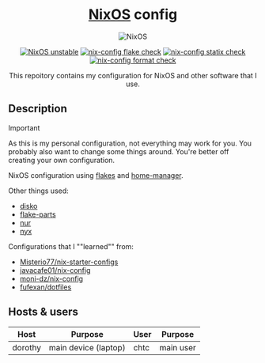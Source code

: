 <div align="center">

# [NixOS](https://nixos.org) config

![NixOS](https://nixos.org/logo/nixos-hires.png)

[![NixOS unstable](https://img.shields.io/badge/NixOS-unstable-informational?style=plastic.svg)](https://github.com/nixos/nixpkgs)
[![nix-config flake check](https://github.com/notchtc/nix-config/workflows/nix-config%20flake%20check/badge.svg)](https://github.com/notchtc/nix-config/actions?query=workflow:"nix-config+flake+check")
[![nix-config statix check](https://github.com/notchtc/nix-config/workflows/nix-config%20statix%20check/badge.svg)](https://github.com/notchtc/nix-config/actions?query=workflow:"nix-config+statix+check")
[![nix-config format check](https://github.com/notchtc/nix-config/workflows/nix-config%20format%20check/badge.svg)](https://github.com/notchtc/nix-config/actions?query=workflow:"nix-config+format+check")

This repoitory contains my configuration for NixOS and other software that I use.

</div>

## Description
> [!IMPORTANT]
> As this is my personal configuration, not everything may work for you. You probably also want to change some things around. You're better off creating your own configuration.

NixOS configuration using [flakes](https://nixos.wiki/wiki/Flakes) and [home-manager](https://github.com/nix-community/home-manager).

Other things used:
+ [disko](https://github.com/nix-community/disko)
+ [flake-parts](https://flake.parts)
+ [nur](https://github.com/nix-community/NUR)
+ [nyx](https://github.com/chaotic-cx/nyx)

Configurations that I ""learned"" from:
+ [Misterio77/nix-starter-configs](https://github.com/Misterio77/nix-starter-configs)
+ [javacafe01/nix-config](https://github.com/javacafe01/nix-config)
+ [moni-dz/nix-config](https://github.com/moni-dz/nix-config)
+ [fufexan/dotfiles](https://github.com/fufexan/dotfiles)

## Hosts & users
| Host    | Purpose              | User | Purpose   |
|---------|----------------------|------|-----------|
| dorothy | main device (laptop) | chtc | main user |

